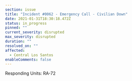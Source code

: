 ```yaml
---
section: issue
title: "Incident #0062 - Emergency Call - Civilian Down"
date: 2021-01-31T18:30:18.472Z
status: in_progress
pinned: ""
current_severity: disrupted
max_severity: disrupted
duration: ""
resolved_on: ""
affected:
  - Central Los Santos
enableComments: false
---
```

Responding Units: RA-72